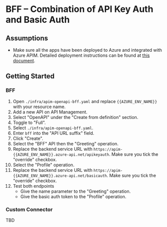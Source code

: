 # BFF &ndash; Combination of API Key Auth and Basic Auth #

## Assumptions ##

* Make sure all the apps have been deployed to Azure and integrated with Azure APIM. Detailed deployment instructions can be found at [this document](../../README.md).


## Getting Started ##

### BFF ###

1. Open `./infra/apim-openapi-bff.yaml` and replace `{{AZURE_ENV_NAME}}` with your resource name.
2. Add a new API on API Management.
3. Select "OpenAPI" under the "Create from definition" section.
4. Toggle to "Full".
5. Select `./infra/apim-openapi-bff.yaml`.
6. Enter `bff` into the "API URL suffix" field.
7. Click "Create".
8. Select the "BFF" API then the "Greeting" operation.
9. Replace the backend service URL with `https://apim-{{AZURE_ENV_NAME}}.azure-api.net/apikeyauth`. Make sure you tick the "override" checkbox.
10. Select the "Profile" operation.
11. Replace the backend service URL with `https://apim-{{AZURE_ENV_NAME}}.azure-api.net/basicauth`. Make sure you tick the "override" checkbox.
12. Test both endpoints
    * Give the name parameter to the "Greeting" operation.
    * Give the basic auth token to the "Profile" operation.


### Custom Connector ###

TBD
